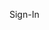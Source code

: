 
<webui-input-text theme="primary" name="email" label="Email" autofocus></webui-input-text>
<webui-input-text theme="primary" name="password" type="password" label="Password" autofocus></webui-input-text>

<webui-flex justify="end" align="center" class="pa-3">
    <webui-button type="submit" theme="primary" start-icon="signin">Sign-In</webui-button>
</webui-flex>
